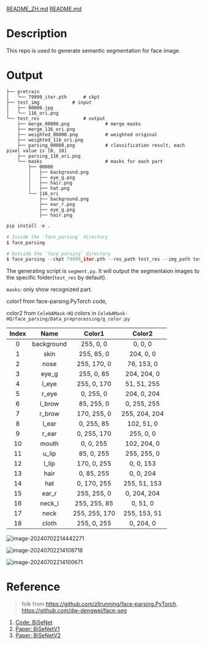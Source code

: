  [README_ZH.md](README_ZH.md)  [README.md](README.md) 

# Description

This repo is used to generate semantic segmentation for face image.

# Output
```
├── pretrain
│   └── 79999_iter.pth      # ckpt
├── test_img            # input
│   ├── 00000.jpg
│   └── 116_ori.png
└── test_res                # output
    ├── merge_00000.png             # merge masks
    ├── merge_116_ori.png
    ├── weighted_00000.png          # weighted original
    ├── weighted_116_ori.png
    ├── parsing_00000.png           # classification result, each pixel value is [0, 18]
    ├── parsing_116_ori.png
    └── masks                       # masks for each part
        ├── 00000
        │   ├── background.png
        │   ├── eye_g.png
        │   ├── hair.png
        │   ├── hat.png
        └── 116_ori
            ├── background.png
            ├── ear_r.png
            ├── eye_g.png
            ├── hair.png
```
```python
pip install -e .

# Inside the `face_parsing` directory
$ face_parsing

# Outside the `face_parsing` directory
$ face_parsing --ckpt 79999_iter.pth --res_path test_res --img_path test_img
```
The generating script is `segment.py`. It will output the segmentaion images to the specific folder(`test_res` by default).

`masks`: only show recognized part.

color1 from face-parsing.PyTorch code,

color2 from `CelebAMask-HQ` colors in `CelebAMask-HQ/face_parsing/Data_preprocessing/g_color.py`

| Index |    Name    |    Color1     |    Color2     |
| :---: | :--------: | :-----------: | :-----------: |
|   0   | background |   255, 0, 0   |    0, 0, 0    |
|   1   |    skin    |  255, 85, 0   |   204, 0, 0   |
|   2   |    nose    |  255, 170, 0  |  76, 153, 0   |
|   3   |   eye_g    |  255, 0, 85   |  204, 204, 0  |
|   4   |   l_eye    |  255, 0, 170  |  51, 51, 255  |
|   5   |   r_eye    |   0, 255, 0   |  204, 0, 204  |
|   6   |   l_brow   |  85, 255, 0   |  0, 255, 255  |
|   7   |   r_brow   |  170, 255, 0  | 255, 204, 204 |
|   8   |   l_ear    |  0, 255, 85   |  102, 51, 0   |
|   9   |   r_ear    |  0, 255, 170  |   255, 0, 0   |
|  10   |   mouth    |   0, 0, 255   |  102, 204, 0  |
|  11   |   u_lip    |  85, 0, 255   |  255, 255, 0  |
|  12   |   l_lip    |  170, 0, 255  |   0, 0, 153   |
|  13   |    hair    |  0, 85, 255   |   0, 0, 204   |
|  14   |    hat     |  0, 170, 255  | 255, 51, 153  |
|  15   |   ear_r    |  255, 255, 0  |  0, 204, 204  |
|  16   |   neck_l   | 255, 255, 85  |   0, 51, 0    |
|  17   |    neck    | 255, 255, 170 | 255, 153, 51  |
|  18   |   cloth    |  255, 0, 255  |   0, 204, 0   |

![image-20240702214442271](https://cdn.jsdelivr.net/gh/sword4869/pic1@main/images/202407022144311.png)

![image-20240702214108718](https://cdn.jsdelivr.net/gh/sword4869/pic1@main/images/202407022141752.png)

![image-20240702214100671](https://cdn.jsdelivr.net/gh/sword4869/pic1@main/images/202407022141703.png)

# Reference

> folk from https://github.com/zllrunning/face-parsing.PyTorch, https://github.com/dw-dengwei/face-seg

1. [Code: BiSeNet](https://github.com/CoinCheung/BiSeNet)
2. [Paper: BiSeNetV1](https://arxiv.org/abs/1808.00897)
3. [Paper: BiSeNetV2](https://arxiv.org/abs/2004.02147)
